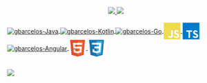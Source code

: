 <div align="center">
  <a href="https://github.com/gbarcelos">
  <img height="180em" src="https://github-readme-stats.vercel.app/api?username=gbarcelos&show_icons=true&theme=merko&include_all_commits=true&count_private=true"/>
  <img height="180em" src="https://github-readme-stats.vercel.app/api/top-langs/?username=gbarcelos&layout=compact&langs_count=7&theme=merko"/>
</div>
<div style="display: inline_block">
  <br>
  

  
  <img align="center" alt="gbarcelos-Java" height="40" width="40" src="https://cdn.jsdelivr.net/gh/devicons/devicon/icons/java/java-original-wordmark.svg">
	
 <img align="center" alt="gbarcelos-Kotlin" height="40" width="40" src="https://cdn.jsdelivr.net/gh/devicons/devicon/icons/kotlin/kotlin-original.svg">
	
  <img align="center" alt="gbarcelos-Go" height="40" width="40" src="https://cdn.jsdelivr.net/gh/devicons/devicon/icons/go/go-original.svg">
  
  <img align="center" alt="gbarcelos-Js" height="40" width="40" src="https://raw.githubusercontent.com/devicons/devicon/master/icons/javascript/javascript-plain.svg">
  
  <img align="center" alt="gbarcelos-Ts" height="40" width="40" src="https://raw.githubusercontent.com/devicons/devicon/master/icons/typescript/typescript-plain.svg">
  
  <img align="center" alt="gbarcelos-Angular" height="40" width="40" src="https://cdn.jsdelivr.net/gh/devicons/devicon/icons/angularjs/angularjs-original.svg">
  
  <img align="center" alt="gbarcelos-HTML" height="40" width="40" src="https://raw.githubusercontent.com/devicons/devicon/master/icons/html5/html5-original.svg">
  
  <img align="center" alt="gbarcelos-CSS" height="40" width="40" src="https://raw.githubusercontent.com/devicons/devicon/master/icons/css3/css3-original.svg">

</div>
  
  ##
 
<div> 
  <a href="https://www.linkedin.com/in/gbarcelos-fullstack-developer/" target="_blank">
	<img src="https://img.shields.io/badge/-LinkedIn-%230077B5?style=for-the-badge&logo=linkedin&logoColor=white" target="_blank">
  </a> 
</div>
